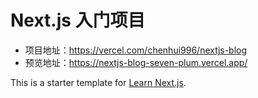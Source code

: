 # Next.js 入门项目

- 项目地址：https://vercel.com/chenhui996/nextjs-blog
- 预览地址：https://nextjs-blog-seven-plum.vercel.app/

This is a starter template for [Learn Next.js](https://nextjs.org/learn).